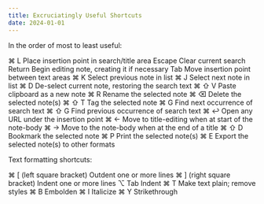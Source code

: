 ```yaml
---
title: Excruciatingly Useful Shortcuts
date: 2024-01-01
---
```

In the order of most to least useful:

⌘ L     Place insertion point in search/title area
Escape  Clear current search
Return  Begin editing note, creating it if necessary
Tab     Move insertion point between text areas
⌘ K     Select previous note in list
⌘ J     Select next note in list
⌘ D     De-select current note, restoring the search text
⌘ ⇧ V   Paste clipboard as a new note
⌘ R     Rename the selected note
⌘ ⌫ Delete the selected note(s)
⌘ ⇧ T   Tag the selected note
⌘ G     Find next occurrence of search text
⌘ ⇧ G   Find previous occurrence of search text
⌘ ↩     Open any URL under the insertion point
⌘ ←     Move to title-editing when at start of the note-body
⌘ →     Move to the note-body when at the end of a title
⌘ ⇧ D   Bookmark the selected note
⌘ P     Print the selected note(s)
⌘ E     Export the selected note(s) to other formats

Text formatting shortcuts:

⌘ [     (left square bracket) Outdent one or more lines
⌘ ]     (right square bracket) Indent one or more lines
⌥ Tab   Indent
⌘ T     Make text plain; remove styles
⌘ B     Embolden
⌘ I     Italicize
⌘ Y     Strikethrough

